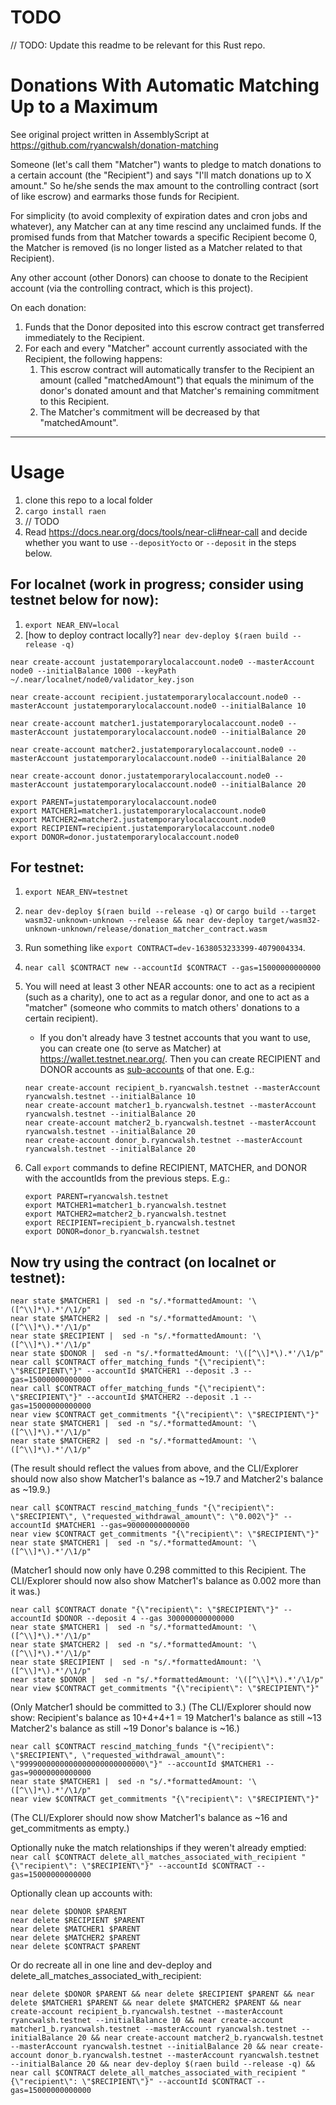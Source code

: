 # TODO

// TODO: Update this readme to be relevant for this Rust repo.

# Donations With Automatic Matching Up to a Maximum

See original project written in AssemblyScript at https://github.com/ryancwalsh/donation-matching

Someone (let's call them "Matcher") wants to pledge to match donations to a certain account (the "Recipient") and says "I'll match donations up to X amount." So he/she sends the max amount to the controlling contract (sort of like escrow) and earmarks those funds for Recipient.

For simplicity (to avoid complexity of expiration dates and cron jobs and whatever), any Matcher can at any time rescind any unclaimed funds. If the promised funds from that Matcher towards a specific Recipient become 0, the Matcher is removed (is no longer listed as a Matcher related to that Recipient).

Any other account (other Donors) can choose to donate to the Recipient account (via the controlling contract, which is this project).

On each donation:

1. Funds that the Donor deposited into this escrow contract get transferred immediately to the Recipient.
1. For each and every "Matcher" account currently associated with the Recipient, the following happens:
   1. This escrow contract will automatically transfer to the Recipient an amount (called "matchedAmount") that equals the minimum of the donor's donated amount and that Matcher's remaining commitment to this Recipient.
   1. The Matcher's commitment will be decreased by that "matchedAmount".

---

# Usage

1. clone this repo to a local folder
1. `cargo install raen`
1. // TODO
1. Read https://docs.near.org/docs/tools/near-cli#near-call and decide whether you want to use `--depositYocto` or `--deposit` in the steps below.

## For localnet (work in progress; consider using testnet below for now):

1. `export NEAR_ENV=local`
1. [how to deploy contract locally?] `near dev-deploy $(raen build --release -q)`

```
near create-account justatemporarylocalaccount.node0 --masterAccount node0 --initialBalance 1000 --keyPath ~/.near/localnet/node0/validator_key.json

near create-account recipient.justatemporarylocalaccount.node0 --masterAccount justatemporarylocalaccount.node0 --initialBalance 10

near create-account matcher1.justatemporarylocalaccount.node0 --masterAccount justatemporarylocalaccount.node0 --initialBalance 20

near create-account matcher2.justatemporarylocalaccount.node0 --masterAccount justatemporarylocalaccount.node0 --initialBalance 20

near create-account donor.justatemporarylocalaccount.node0 --masterAccount justatemporarylocalaccount.node0 --initialBalance 20

export PARENT=justatemporarylocalaccount.node0
export MATCHER1=matcher1.justatemporarylocalaccount.node0
export MATCHER2=matcher2.justatemporarylocalaccount.node0
export RECIPIENT=recipient.justatemporarylocalaccount.node0
export DONOR=donor.justatemporarylocalaccount.node0
```

## For testnet:

1. `export NEAR_ENV=testnet`
1. `near dev-deploy $(raen build --release -q)` or `cargo build --target wasm32-unknown-unknown --release && near dev-deploy target/wasm32-unknown-unknown/release/donation_matcher_contract.wasm`
1. Run something like `export CONTRACT=dev-1638053233399-4079004334`.
1. `near call $CONTRACT new --accountId $CONTRACT --gas=15000000000000`
1. You will need at least 3 other NEAR accounts: one to act as a recipient (such as a charity), one to act as a regular donor, and one to act as a "matcher" (someone who commits to match others' donations to a certain recipient).

   - If you don't already have 3 testnet accounts that you want to use, you can create one (to serve as Matcher) at https://wallet.testnet.near.org/. Then you can create RECIPIENT and DONOR accounts as [sub-accounts](https://docs.near.org/docs/tools/near-cli#near-create-account) of that one. E.g.:

   ```
   near create-account recipient_b.ryancwalsh.testnet --masterAccount ryancwalsh.testnet --initialBalance 10
   near create-account matcher1_b.ryancwalsh.testnet --masterAccount ryancwalsh.testnet --initialBalance 20
   near create-account matcher2_b.ryancwalsh.testnet --masterAccount ryancwalsh.testnet --initialBalance 20
   near create-account donor_b.ryancwalsh.testnet --masterAccount ryancwalsh.testnet --initialBalance 20
   ```

1. Call `export` commands to define RECIPIENT, MATCHER, and DONOR with the accountIds from the previous steps. E.g.:

   ```
   export PARENT=ryancwalsh.testnet
   export MATCHER1=matcher1_b.ryancwalsh.testnet
   export MATCHER2=matcher2_b.ryancwalsh.testnet
   export RECIPIENT=recipient_b.ryancwalsh.testnet
   export DONOR=donor_b.ryancwalsh.testnet
   ```

## Now try using the contract (on localnet or testnet):

```
near state $MATCHER1 |  sed -n "s/.*formattedAmount: '\([^\\]*\).*'/\1/p"
near state $MATCHER2 |  sed -n "s/.*formattedAmount: '\([^\\]*\).*'/\1/p"
near state $RECIPIENT |  sed -n "s/.*formattedAmount: '\([^\\]*\).*'/\1/p"
near state $DONOR |  sed -n "s/.*formattedAmount: '\([^\\]*\).*'/\1/p"
near call $CONTRACT offer_matching_funds "{\"recipient\": \"$RECIPIENT\"}" --accountId $MATCHER1 --deposit .3 --gas=15000000000000
near call $CONTRACT offer_matching_funds "{\"recipient\": \"$RECIPIENT\"}" --accountId $MATCHER2 --deposit .1 --gas=15000000000000
near view $CONTRACT get_commitments "{\"recipient\": \"$RECIPIENT\"}"
near state $MATCHER1 |  sed -n "s/.*formattedAmount: '\([^\\]*\).*'/\1/p"
near state $MATCHER2 |  sed -n "s/.*formattedAmount: '\([^\\]*\).*'/\1/p"
```

(The result should reflect the values from above, and the CLI/Explorer should now also show Matcher1's balance as ~19.7 and Matcher2's balance as ~19.9.)

```
near call $CONTRACT rescind_matching_funds "{\"recipient\": \"$RECIPIENT\", \"requested_withdrawal_amount\": \"0.002\"}" --accountId $MATCHER1 --gas=90000000000000
near view $CONTRACT get_commitments "{\"recipient\": \"$RECIPIENT\"}"
near state $MATCHER1 |  sed -n "s/.*formattedAmount: '\([^\\]*\).*'/\1/p"
```

(Matcher1 should now only have 0.298 committed to this Recipient. The CLI/Explorer should now also show Matcher1's balance as 0.002 more than it was.)

```
near call $CONTRACT donate "{\"recipient\": \"$RECIPIENT\"}" --accountId $DONOR --deposit 4 --gas 300000000000000
near state $MATCHER1 |  sed -n "s/.*formattedAmount: '\([^\\]*\).*'/\1/p"
near state $MATCHER2 |  sed -n "s/.*formattedAmount: '\([^\\]*\).*'/\1/p"
near state $RECIPIENT |  sed -n "s/.*formattedAmount: '\([^\\]*\).*'/\1/p"
near state $DONOR |  sed -n "s/.*formattedAmount: '\([^\\]*\).*'/\1/p"
near view $CONTRACT get_commitments "{\"recipient\": \"$RECIPIENT\"}"
```

(Only Matcher1 should be committed to 3.)
(The CLI/Explorer should now show:
Recipient's balance as 10+4+4+1 = 19
Matcher1's balance as still ~13
Matcher2's balance as still ~19
Donor's balance is ~16.)

```
near call $CONTRACT rescind_matching_funds "{\"recipient\": \"$RECIPIENT\", \"requested_withdrawal_amount\": \"9999000000000000000000000000\"}" --accountId $MATCHER1 --gas=90000000000000
near state $MATCHER1 |  sed -n "s/.*formattedAmount: '\([^\\]*\).*'/\1/p"
near view $CONTRACT get_commitments "{\"recipient\": \"$RECIPIENT\"}"
```

(The CLI/Explorer should now show Matcher1's balance as ~16 and get_commitments as empty.)

Optionally nuke the match relationships if they weren't already emptied: `near call $CONTRACT delete_all_matches_associated_with_recipient "{\"recipient\": \"$RECIPIENT\"}" --accountId $CONTRACT --gas=15000000000000`

Optionally clean up accounts with:

```
near delete $DONOR $PARENT
near delete $RECIPIENT $PARENT
near delete $MATCHER1 $PARENT
near delete $MATCHER2 $PARENT
near delete $CONTRACT $PARENT
```

Or do recreate all in one line and dev-deploy and delete_all_matches_associated_with_recipient:

```
near delete $DONOR $PARENT && near delete $RECIPIENT $PARENT && near delete $MATCHER1 $PARENT && near delete $MATCHER2 $PARENT && near create-account recipient_b.ryancwalsh.testnet --masterAccount ryancwalsh.testnet --initialBalance 10 && near create-account matcher1_b.ryancwalsh.testnet --masterAccount ryancwalsh.testnet --initialBalance 20 && near create-account matcher2_b.ryancwalsh.testnet --masterAccount ryancwalsh.testnet --initialBalance 20 && near create-account donor_b.ryancwalsh.testnet --masterAccount ryancwalsh.testnet --initialBalance 20 && near dev-deploy $(raen build --release -q) && near call $CONTRACT delete_all_matches_associated_with_recipient "{\"recipient\": \"$RECIPIENT\"}" --accountId $CONTRACT --gas=15000000000000
```
